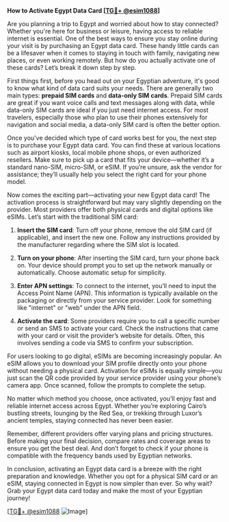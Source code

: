 **How to Activate Egypt Data Card [[TG💪+ @esim1088](https://t.me/s/esim1088)]**

Are you planning a trip to Egypt and worried about how to stay connected? Whether you're here for business or leisure, having access to reliable internet is essential. One of the best ways to ensure you stay online during your visit is by purchasing an Egypt data card. These handy little cards can be a lifesaver when it comes to staying in touch with family, navigating new places, or even working remotely. But how do you actually activate one of these cards? Let’s break it down step by step.

First things first, before you head out on your Egyptian adventure, it's good to know what kind of data card suits your needs. There are generally two main types: **prepaid SIM cards** and **data-only SIM cards**. Prepaid SIM cards are great if you want voice calls and text messages along with data, while data-only SIM cards are ideal if you just need internet access. For most travelers, especially those who plan to use their phones extensively for navigation and social media, a data-only SIM card is often the better option.

Once you've decided which type of card works best for you, the next step is to purchase your Egypt data card. You can find these at various locations such as airport kiosks, local mobile phone shops, or even authorized resellers. Make sure to pick up a card that fits your device—whether it’s a standard nano-SIM, micro-SIM, or eSIM. If you’re unsure, ask the vendor for assistance; they’ll usually help you select the right card for your phone model.

Now comes the exciting part—activating your new Egypt data card! The activation process is straightforward but may vary slightly depending on the provider. Most providers offer both physical cards and digital options like eSIMs. Let’s start with the traditional SIM card:

1. **Insert the SIM card**: Turn off your phone, remove the old SIM card (if applicable), and insert the new one. Follow any instructions provided by the manufacturer regarding where the SIM slot is located.
   
2. **Turn on your phone**: After inserting the SIM card, turn your phone back on. Your device should prompt you to set up the network manually or automatically. Choose automatic setup for simplicity.

3. **Enter APN settings**: To connect to the internet, you’ll need to input the Access Point Name (APN). This information is typically available on the packaging or directly from your service provider. Look for something like "internet" or "web" under the APN field.

4. **Activate the card**: Some providers require you to call a specific number or send an SMS to activate your card. Check the instructions that came with your card or visit the provider’s website for details. Often, this involves sending a code via SMS to confirm your subscription.

For users looking to go digital, eSIMs are becoming increasingly popular. An eSIM allows you to download your SIM profile directly onto your phone without needing a physical card. Activation for eSIMs is equally simple—you just scan the QR code provided by your service provider using your phone’s camera app. Once scanned, follow the prompts to complete the setup.

No matter which method you choose, once activated, you’ll enjoy fast and reliable internet access across Egypt. Whether you’re exploring Cairo’s bustling streets, lounging by the Red Sea, or trekking through Luxor’s ancient temples, staying connected has never been easier.

Remember, different providers offer varying plans and pricing structures. Before making your final decision, compare rates and coverage areas to ensure you get the best deal. And don’t forget to check if your phone is compatible with the frequency bands used by Egyptian networks.

In conclusion, activating an Egypt data card is a breeze with the right preparation and knowledge. Whether you opt for a physical SIM card or an eSIM, staying connected in Egypt is now simpler than ever. So why wait? Grab your Egypt data card today and make the most of your Egyptian journey!

[[TG💪+ @esim1088](https://t.me/s/esim1088) ![Image](https://i.postimg.cc/Y0z9fWf4/image.png)]